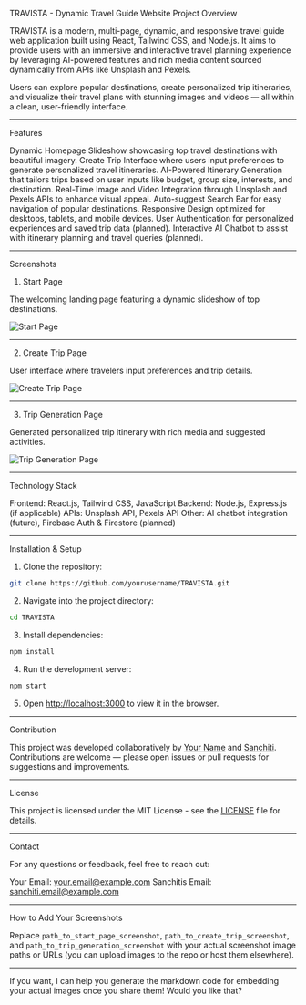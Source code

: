 TRAVISTA - Dynamic Travel Guide Website
Project Overview


TRAVISTA is a modern, multi-page, dynamic, and responsive travel guide web application built using React, Tailwind CSS, and Node.js. It aims to provide users with an immersive and interactive travel planning experience by leveraging AI-powered features and rich media content sourced dynamically from APIs like Unsplash and Pexels.


Users can explore popular destinations, create personalized trip itineraries, and visualize their travel plans with stunning images and videos — all within a clean, user-friendly interface.


---


 Features


 Dynamic Homepage Slideshow showcasing top travel destinations with beautiful imagery.
 Create Trip Interface where users input preferences to generate personalized travel itineraries.
 AI-Powered Itinerary Generation that tailors trips based on user inputs like budget, group size, interests, and destination.
 Real-Time Image and Video Integration through Unsplash and Pexels APIs to enhance visual appeal.
 Auto-suggest Search Bar for easy navigation of popular destinations.
 Responsive Design optimized for desktops, tablets, and mobile devices.
 User Authentication for personalized experiences and saved trip data (planned).
 Interactive AI Chatbot to assist with itinerary planning and travel queries (planned).


---


 Screenshots


 1. Start Page


The welcoming landing page featuring a dynamic slideshow of top destinations.


![Start Page](path_to_start_page_screenshot)


---


 2. Create Trip Page


User interface where travelers input preferences and trip details.


![Create Trip Page](path_to_create_trip_screenshot)


---


 3. Trip Generation Page


Generated personalized trip itinerary with rich media and suggested activities.


![Trip Generation Page](path_to_trip_generation_screenshot)


---


 Technology Stack


 Frontend: React.js, Tailwind CSS, JavaScript
 Backend: Node.js, Express.js (if applicable)
 APIs: Unsplash API, Pexels API
 Other: AI chatbot integration (future), Firebase Auth & Firestore (planned)


---


 Installation & Setup


1. Clone the repository:


  ```bash
  git clone https://github.com/yourusername/TRAVISTA.git
  ```
2. Navigate into the project directory:


  ```bash
  cd TRAVISTA
  ```
3. Install dependencies:


  ```bash
  npm install
  ```
4. Run the development server:


  ```bash
  npm start
  ```
5. Open [http://localhost:3000](http://localhost:3000) to view it in the browser.


---


 Contribution


This project was developed collaboratively by [Your Name](your_github_link) and [Sanchiti](her_github_link). Contributions are welcome — please open issues or pull requests for suggestions and improvements.


---


 License


This project is licensed under the MIT License - see the [LICENSE](LICENSE) file for details.


---


 Contact


For any questions or feedback, feel free to reach out:


 Your Email: [your.email@example.com](mailto:your.email@example.com)
 Sanchitis Email: [sanchiti.email@example.com](mailto:sanchiti.email@example.com)


---


 How to Add Your Screenshots


Replace `path_to_start_page_screenshot`, `path_to_create_trip_screenshot`, and `path_to_trip_generation_screenshot` with your actual screenshot image paths or URLs (you can upload images to the repo or host them elsewhere).


---


If you want, I can help you generate the markdown code for embedding your actual images once you share them! Would you like that?



